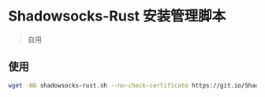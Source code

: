 # Shadowsocks-Rust 安装管理脚本
> 自用
## 使用

```bash
wget -NO shadowsocks-rust.sh --no-check-certificate https://git.io/Shadowsocks-Rust.sh && chmod +x shadowsocks-rust.sh && ./shadowsocks-rust.sh
```
